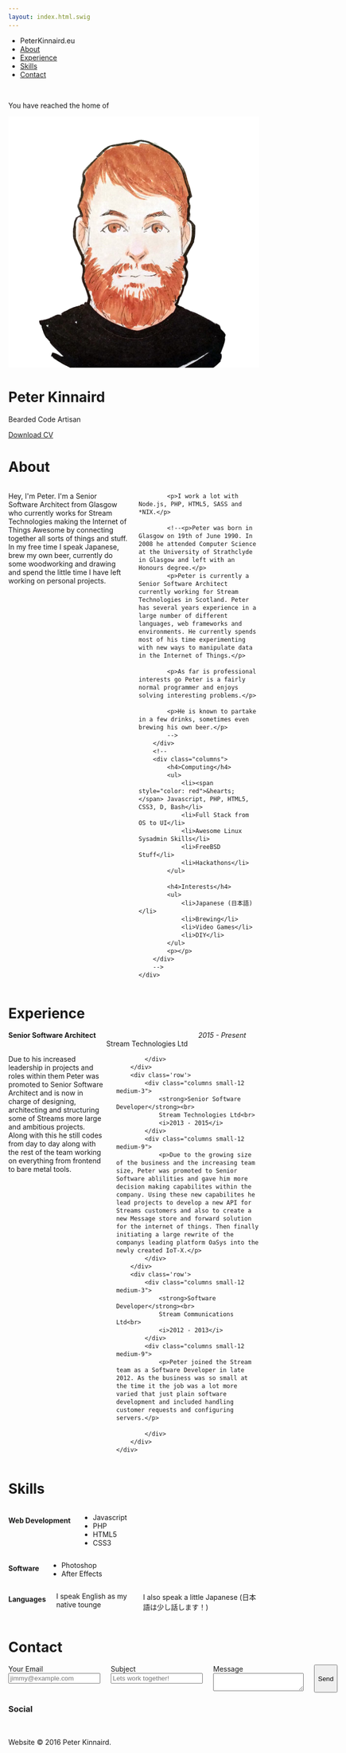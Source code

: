 ```yaml
---
layout: index.html.swig
---
```


<div class="top-bar">
  <div class="top-bar-left">
    <ul class="dropdown menu" data-dropdown-menu>
      <li class="zen-white menu-text">PeterKinnaird.eu</li>
      <li><a href="#about">About</a></li>
      <!--<li><a href="#blog">Blog</a></li> -->
      <li><a href="#about">Experience</a></li>
      <li><a href="#skills">Skills</a></li>
      <li><a href="#contact">Contact</a></li>
    </ul>
  </div>
</div>

<div class="introbox">
	&nbsp;
    <div class="introbox-inner">
    	<p class='no-vertical-margins'>You have reached the home of</p>
    	<img src="public/images/peter_drawing_no_back.png" class='face-bordered'></img>
        <h1>Peter Kinnaird</h1>
        <p id='main-subtitle'>Bearded Code Artisan</p>
        <a href="public/cv_peter_kinnaird.pdf" class="button button-bordered">Download CV</a>
    </div>
</div>


<div id='about' class='section zen-white-background'>
	<div class='row'>
		<div class="columns small-12">
			<h1 class='section-header-title'>About</h1>
		</div>
	</div>
	<div class='row'>
		<div class="columns small-12 medium-8">
			<p>Hey, I'm Peter. I'm a Senior Software Architect from Glasgow who currently works for Stream Technologies making the Internet of Things Awesome by connecting together all sorts of things and stuff. In my free time I speak Japanese, brew my own beer, currently do some woodworking and drawing and spend the little time I have left working on personal projects.</p>

			<p>I work a lot with Node.js, PHP, HTML5, SASS and *NIX.</p>

			<!--<p>Peter was born in Glasgow on 19th of June 1990. In 2008 he attended Computer Science at the University of Strathclyde in Glasgow and left with an Honours degree.</p>
			<p>Peter is currently a Senior Software Architect currently working for Stream Technologies in Scotland. Peter has several years experience in a large number of different languages, web frameworks and environments. He currently spends most of his time experimenting with new ways to manipulate data in the Internet of Things.</p>

			<p>As far is professional interests go Peter is a fairly normal programmer and enjoys solving interesting problems.</p>

			<p>He is known to partake in a few drinks, sometimes even brewing his own beer.</p>
			-->
		</div>
		<!--
		<div class="columns">
			<h4>Computing</h4>
			<ul>
				<li><span style="color: red">&hearts;</span> Javascript, PHP, HTML5, CSS3, D, Bash</li>
				<li>Full Stack from OS to UI</li>
				<li>Awesome Linux Sysadmin Skills</li>
				<li>FreeBSD Stuff</li>
				<li>Hackathons</li>
			</ul>

			<h4>Interests</h4>
			<ul>
				<li>Japanese (日本語)</li>
				<li>Brewing</li>
				<li>Video Games</li>
				<li>DIY</li>
			</ul>
			<p></p>
		</div>
		-->
	</div>
</div>

<div id='experience' class='section'>
	<div class='row'>
		<div class="columns small-12">
			<h1 class='section-header-title'>Experience</h1>
		</div>
	</div>
	<div class=''>
		<div class='row'>
			<div class="columns small-12 medium-3">
				<strong>Senior Software Architect</strong><br>
				Stream Technologies Ltd<br>
				<i>2015 - Present</i>
			</div>
			<div class="columns small-12 medium-9">
				<p>Due to his increased leadership in projects and roles within them Peter was promoted to Senior Software Architect and is now in charge of designing, architecting and structuring some of Streams more large and ambitious projects. Along with this he still codes from day to day along with the rest of the team working on everything from frontend to bare metal tools.</p>
				
			</div>
		</div>
		<div class='row'>
			<div class="columns small-12 medium-3">
				<strong>Senior Software Developer</strong><br>
				Stream Technologies Ltd<br>
				<i>2013 - 2015</i>
			</div>
			<div class="columns small-12 medium-9">
				<p>Due to the growing size of the business and the increasing team size, Peter was promoted to Senior Software ablilities and gave him more decision making capabilites within the company. Using these new capabilites he lead projects to develop a new API for Streams customers and also to create a new Message store and forward solution for the internet of things. Then finally initiating a large rewrite of the companys leading platform OaSys into the newly created IoT-X.</p>	
			</div>
		</div>
		<div class='row'>
			<div class="columns small-12 medium-3">
				<strong>Software Developer</strong><br>
				Stream Communications Ltd<br>
				<i>2012 - 2013</i>
			</div>
			<div class="columns small-12 medium-9">
				<p>Peter joined the Stream team as a Software Developer in late 2012. As the business was so small at the time it the job was a lot more varied that just plain software development and included handling customer requests and configuring servers.</p>
				
			</div>
		</div>
	</div>
</div>

<div id='skills' class='section zen-white-background'>
	<div class='row'>
		<div class="columns small-12">
			<h1 class='section-header-title'>Skills</h1>
		</div>
	</div>
	<div>
		<div class='row'>
			<div class="columns small-12 medium-6">
				<h4>Web Development</h4>
				<ul>
					<li>Javascript</li>
					<li>PHP</li>
					<li>HTML5</li>
					<li>CSS3</li>
				</ul>
			</div>
			<div class="columns small-12 medium-6">
				<h4>Software</h4>
				<ul>
					<li>Photoshop</li>
					<li>After Effects</li>
				</ul>
			</div>
		</div>
		<div class='row'>
			<div class="columns small-12 medium-6">
				<h4>Languages</h4>
				<p>I speak English as my native tounge</p>
				<p>I also speak a little Japanese (日本語は少し話します！)</p>
			</div>
		</div>
	</div>
</div>


<div id='contact' class='section'>
	<div class='row'>
		<div class="columns small-12">
			<h1 class='section-header-title'>Contact</h1>
		</div>
	</div>
	<div class='row'>
		<div class="columns small-12 medium-6">
			<label>
				Your Email
				<input type="email" placeholder="jimmy@example.com"></input>
			</label>
			<label>
				Subject
				<input type="text" placeholder="Lets work together!"></input>
			</label>
			<label>
				Message
				<textarea id='email-message'></textarea>
			</label>
			<button type='submit' class='button'>Send</button>
		</div>
		<div class="columns small-12 medium-6">
			<h3>Social</h3>
		</div>
	</div>
</div>
<div class="footer">
&nbsp;
<div class='row'>
	<div class="columns small-12">
		<p>Website &copy; 2016 Peter Kinnaird.</p>
	</div>
</div>
</div>


